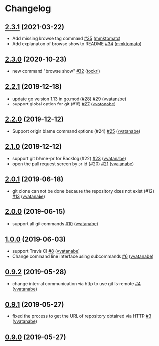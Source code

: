 # Changelog

## [2.3.1](https://github.com/vvatanabe/gitb/compare/2.3.0...2.3.1) (2021-03-22)

* Add missing browse tag command [#35](https://github.com/vvatanabe/gitb/pull/35) ([mmktomato](https://github.com/mmktomato))
* Add explanation of browse show to README [#34](https://github.com/vvatanabe/gitb/pull/34) ([mmktomato](https://github.com/mmktomato))

## [2.3.0](https://github.com/vvatanabe/gitb/compare/2.2.1...2.3.0) (2020-10-23)

* new command "browse show" [#32](https://github.com/vvatanabe/gitb/pull/32) ([tockri](https://github.com/tockri))

## [2.2.1](https://github.com/vvatanabe/gitb/compare/2.2.0...2.2.1) (2019-12-18)

* update go version 1.13 in go.mod (#28) [#29](https://github.com/vvatanabe/gitb/pull/29) ([vvatanabe](https://github.com/vvatanabe))
* support global option for git (#18) [#27](https://github.com/vvatanabe/gitb/pull/27) ([vvatanabe](https://github.com/vvatanabe))

## [2.2.0](https://github.com/vvatanabe/gitb/compare/2.1.0...2.2.0) (2019-12-12)

* Support origin blame command options (#24) [#25](https://github.com/vvatanabe/gitb/pull/25) ([vvatanabe](https://github.com/vvatanabe))

## [2.1.0](https://github.com/vvatanabe/gitb/compare/2.0.1...2.1.0) (2019-12-12)

* support git blame-pr for Backlog (#22) [#23](https://github.com/vvatanabe/gitb/pull/23) ([vvatanabe](https://github.com/vvatanabe))
* open the pull request screen by pr id (#20) [#21](https://github.com/vvatanabe/gitb/pull/21) ([vvatanabe](https://github.com/vvatanabe))

## [2.0.1](https://github.com/vvatanabe/gitb/compare/2.0.0...2.0.1) (2019-06-18)

* git clone can not be done because the repository does not exist (#12) [#13](https://github.com/vvatanabe/gitb/pull/13) ([vvatanabe](https://github.com/vvatanabe))

## [2.0.0](https://github.com/vvatanabe/gitb/compare/1.0.0...2.0.0) (2019-06-15)

* support all git commands [#10](https://github.com/vvatanabe/gitb/pull/10) ([vvatanabe](https://github.com/vvatanabe))

## [1.0.0](https://github.com/vvatanabe/gitb/compare/0.9.2...1.0.0) (2019-06-03)

* support Travis CI [#8](https://github.com/vvatanabe/gitb/pull/8) ([vvatanabe](https://github.com/vvatanabe))
* Change command line interface using subcommands [#6](https://github.com/vvatanabe/gitb/pull/6) ([vvatanabe](https://github.com/vvatanabe))

## [0.9.2](https://github.com/vvatanabe/gitb/compare/0.9.1...0.9.2) (2019-05-28)

* change internal communication via http to use git ls-remote [#4](https://github.com/vvatanabe/gitb/pull/4) ([vvatanabe](https://github.com/vvatanabe))

## [0.9.1](https://github.com/vvatanabe/gitb/compare/0.9.0...0.9.1) (2019-05-27)

* fixed the process to get the URL of repository obtained via HTTP [#3](https://github.com/vvatanabe/gitb/pull/3) ([vvatanabe](https://github.com/vvatanabe))

## [0.9.0](https://github.com/vvatanabe/gitb/compare/0.0.0...0.9.0) (2019-05-27)

